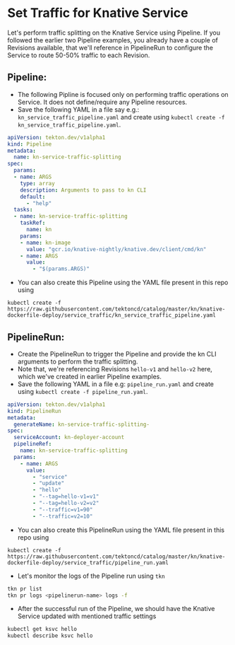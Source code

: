 # Set Traffic for Knative Service

Let's perform traffic splitting on the Knative Service using Pipeline.
If you followed the earlier two Pipeline examples, you already have a couple of Revisions available, that we'll reference in PipelineRun to
configure the Service to route 50-50% traffic to each Revision.

## Pipeline:

- The following Pipline is focused only on performing traffic operations
  on Service. It does not define/require any Pipeline resources.
- Save the following YAML in a file say e.g.: `kn_service_traffic_pipeline.yaml` and create using
 `kubectl create -f kn_service_traffic_pipeline.yaml`.

```yaml
apiVersion: tekton.dev/v1alpha1
kind: Pipeline
metadata:
  name: kn-service-traffic-splitting
spec:
  params:
  - name: ARGS
    type: array
    description: Arguments to pass to kn CLI
    default:
      - "help"
  tasks:
  - name: kn-service-traffic-splitting
    taskRef:
      name: kn
    params:
    - name: kn-image
      value: "gcr.io/knative-nightly/knative.dev/client/cmd/kn"
    - name: ARGS
      value:
        - "$(params.ARGS)"
```

 - You can also create this Pipeline using the YAML file present in this repo using
```
kubectl create -f https://raw.githubusercontent.com/tektoncd/catalog/master/kn/knative-dockerfile-deploy/service_traffic/kn_service_traffic_pipeline.yaml
```

## PipelineRun:

- Create the PipelineRun to trigger the Pipeline and provide the kn CLI arguments to perform the traffic splitting.
- Note that, we're referencing Revisions `hello-v1` and `hello-v2` here, which we've created in earlier Pipeline examples.
- Save the following YAML in a file e.g: `pipeline_run.yaml` and create using
 `kubectl create -f pipeline_run.yaml`.

```yaml
apiVersion: tekton.dev/v1alpha1
kind: PipelineRun
metadata:
  generateName: kn-service-traffic-splitting-
spec:
  serviceAccount: kn-deployer-account
  pipelineRef:
    name: kn-service-traffic-splitting
  params:
    - name: ARGS
      value:
        - "service"
        - "update"
        - "hello"
        - "--tag=hello-v1=v1"
        - "--tag=hello-v2=v2"
        - "--traffic=v1=90"
        - "--traffic=v2=10"
```
- You can also create this PipelineRun using the YAML file present in this repo using
```
kubectl create -f https://raw.githubusercontent.com/tektoncd/catalog/master/kn/knative-dockerfile-deploy/service_traffic/pipeline_run.yaml
```

- Let's monitor the logs of the Pipeline run using `tkn`
```bash
tkn pr list
tkn pr logs <pipelinerun-name> logs -f
```

- After the successful run of the Pipeline, we should have the Knative Service updated with mentioned traffic settings
```bash
kubectl get ksvc hello
kubectl describe ksvc hello
```
